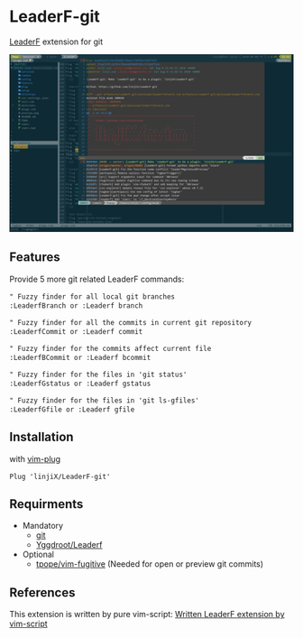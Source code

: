 # LeaderF-git

[LeaderF](https://github.com/Yggdroot/LeaderF) extension for git

![preview image](preview.png)

## Features

Provide 5 more git related LeaderF commands:

```vim
" Fuzzy finder for all local git branches
:LeaderfBranch or :Leaderf branch
```

```vim
" Fuzzy finder for all the commits in current git repository
:LeaderfCommit or :Leaderf commit
```

```vim
" Fuzzy finder for the commits affect current file
:LeaderfBCommit or :Leaderf bcommit
```

```vim
" Fuzzy finder for the files in 'git status'
:LeaderfGstatus or :Leaderf gstatus
```

```vim
" Fuzzy finder for the files in 'git ls-gfiles'
:LeaderfGfile or :Leaderf gfile
```

## Installation

with [vim-plug](https://github.com/junegunn/vim-plug)

```vim
Plug 'linjiX/LeaderF-git'
```

## Requirments

-   Mandatory
    -   [git](https://git-scm.com)
    -   [Yggdroot/Leaderf](https://github.com/Yggdroot/LeaderF)
-   Optional
    -   [tpope/vim-fugitive](https://github.com/tpope/vim-fugitive) (Needed for open or preview git commits)

## References

This extension is written by pure vim-script: [Written LeaderF extension by vim-script](https://github.com/Yggdroot/LeaderF/issues/144#issuecomment-540008950)
